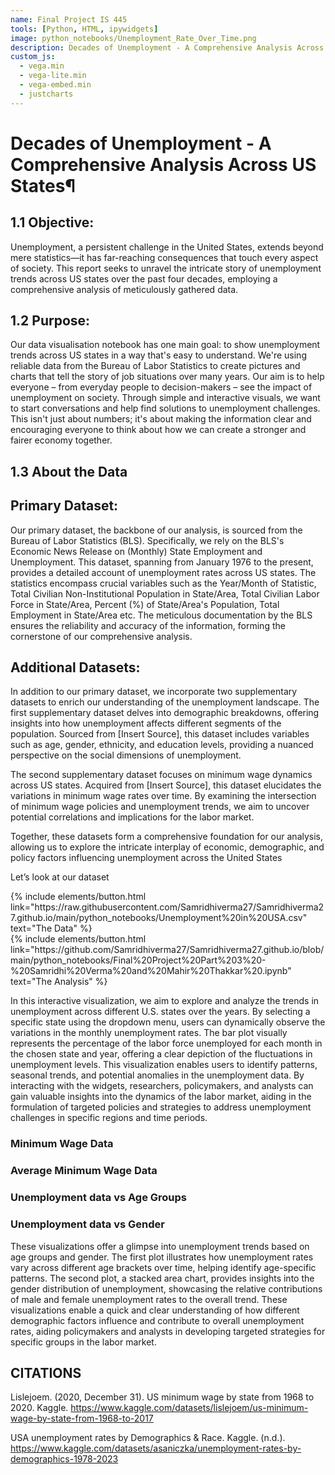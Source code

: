 ```yaml
---
name: Final Project IS 445 
tools: [Python, HTML, ipywidgets]
image: python_notebooks/Unemployment_Rate_Over_Time.png
description: Decades of Unemployment - A Comprehensive Analysis Across US States¶
custom_js:
  - vega.min
  - vega-lite.min
  - vega-embed.min
  - justcharts
---
```



# Decades of Unemployment - A Comprehensive Analysis Across US States¶

## 1.1 Objective:

Unemployment, a persistent challenge in the United States, extends beyond mere statistics—it has far-reaching consequences that touch every aspect of society. This report seeks to unravel the intricate story of unemployment trends across US states over the past four decades, employing a comprehensive analysis of meticulously gathered data.

## 1.2 Purpose:

Our data visualisation notebook has one main goal: to show unemployment trends across US states in a way that's easy to understand. We're using reliable data from the Bureau of Labor Statistics to create pictures and charts that tell the story of job situations over many years. Our aim is to help everyone – from everyday people to decision-makers – see the impact of unemployment on society. Through simple and interactive visuals, we want to start conversations and help find solutions to unemployment challenges. This isn't just about numbers; it's about making the information clear and encouraging everyone to think about how we can create a stronger and fairer economy together.

## 1.3 About the Data
## Primary Dataset:

Our primary dataset, the backbone of our analysis, is sourced from the Bureau of Labor Statistics (BLS). Specifically, we rely on the BLS's Economic News Release on (Monthly) State Employment and Unemployment. This dataset, spanning from January 1976 to the present, provides a detailed account of unemployment rates across US states. The statistics encompass crucial variables such as the Year/Month of Statistic, Total Civilian Non-Institutional Population in State/Area, Total Civilian Labor Force in State/Area, Percent (%) of State/Area's Population, Total Employment in State/Area etc. The meticulous documentation by the BLS ensures the reliability and accuracy of the information, forming the cornerstone of our comprehensive analysis.

## Additional Datasets:

In addition to our primary dataset, we incorporate two supplementary datasets to enrich our understanding of the unemployment landscape. The first supplementary dataset delves into demographic breakdowns, offering insights into how unemployment affects different segments of the population. Sourced from [Insert Source], this dataset includes variables such as age, gender, ethnicity, and education levels, providing a nuanced perspective on the social dimensions of unemployment.

The second supplementary dataset focuses on minimum wage dynamics across US states. Acquired from [Insert Source], this dataset elucidates the variations in minimum wage rates over time. By examining the intersection of minimum wage policies and unemployment trends, we aim to uncover potential correlations and implications for the labor market.

Together, these datasets form a comprehensive foundation for our analysis, allowing us to explore the intricate interplay of economic, demographic, and policy factors influencing unemployment across the United States

Let’s look at our dataset


<vegachart schema-url="{{ site.baseurl }}/assets/json/interactive_unemployment_chart.json" style="width: 100%"></vegachart>


<div class="left">
{% include elements/button.html link="https://raw.githubusercontent.com/Samridhiverma27/Samridhiverma27.github.io/main/python_notebooks/Unemployment%20in%20USA.csv" text="The Data" %}
</div>


<div class="right">
{% include elements/button.html link="https://github.com/Samridhiverma27/Samridhiverma27.github.io/blob/main/python_notebooks/Final%20Project%20Part%203%20-%20Samridhi%20Verma%20and%20Mahir%20Thakkar%20.ipynb" text="The Analysis" %}
</div>

In this interactive visualization, we aim to explore and analyze the trends in unemployment across different U.S. states over the years. By selecting a specific state using the dropdown menu, users can dynamically observe the variations in the monthly unemployment rates. The bar plot visually represents the percentage of the labor force unemployed for each month in the chosen state and year, offering a clear depiction of the fluctuations in unemployment levels. This visualization enables users to identify patterns, seasonal trends, and potential anomalies in the unemployment data. By interacting with the widgets, researchers, policymakers, and analysts can gain valuable insights into the dynamics of the labor market, aiding in the formulation of targeted policies and strategies to address unemployment challenges in specific regions and time periods.


### Minimum Wage Data

<vegachart schema-url="{{ site.baseurl }}/assets/json/minimum_wage_data.json" style="width: 100%"></vegachart>

### Average Minimum Wage Data

<vegachart schema-url="{{ site.baseurl }}/assets/json/average_minimum_wage_data.json" style="width: 100%"></vegachart>

### Unemployment data vs Age Groups

<vegachart schema-url="{{ site.baseurl }}/assets/json/unemployment_data_age_groups.json" style="width: 100%"></vegachart>

### Unemployment data vs Gender

<vegachart schema-url="{{ site.baseurl }}/assets/json/unemployment_data_gender.json" style="width: 100%"></vegachart>


These visualizations offer a glimpse into unemployment trends based on age groups and gender. The first plot illustrates how unemployment rates vary across different age brackets over time, helping identify age-specific patterns. The second plot, a stacked area chart, provides insights into the gender distribution of unemployment, showcasing the relative contributions of male and female unemployment rates to the overall trend. These visualizations enable a quick and clear understanding of how different demographic factors influence and contribute to overall unemployment rates, aiding policymakers and analysts in developing targeted strategies for specific groups in the labor market.


## CITATIONS

Lislejoem. (2020, December 31). US minimum wage by state from 1968 to 2020. Kaggle. 
https://www.kaggle.com/datasets/lislejoem/us-minimum-wage-by-state-from-1968-to-2017

USA unemployment rates by Demographics & Race. Kaggle. (n.d.). 
https://www.kaggle.com/datasets/asaniczka/unemployment-rates-by-demographics-1978-2023 

